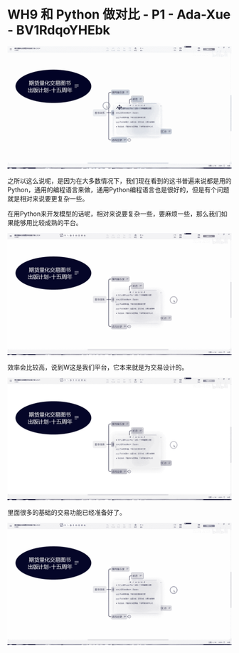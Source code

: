 # WH9 和 Python 做对比 - P1 - Ada-Xue - BV1RdqoYHEbk

![](img/5459452443f9dcb19955c6d0759d8b5b_0.png)

之所以这么说呢，是因为在大多数情况下，我们现在看到的这书普遍来说都是用的Python，通用的编程语言来做，通用Python编程语言也是很好的，但是有个问题就是相对来说要更复杂一些。

在用Python来开发模型的话呢，相对来说要复杂一些，要麻烦一些，那么我们如果能够用比较成熟的平台。

![](img/5459452443f9dcb19955c6d0759d8b5b_2.png)

效率会比较高，说到W这是我们平台，它本来就是为交易设计的。

![](img/5459452443f9dcb19955c6d0759d8b5b_4.png)

里面很多的基础的交易功能已经准备好了。

![](img/5459452443f9dcb19955c6d0759d8b5b_6.png)